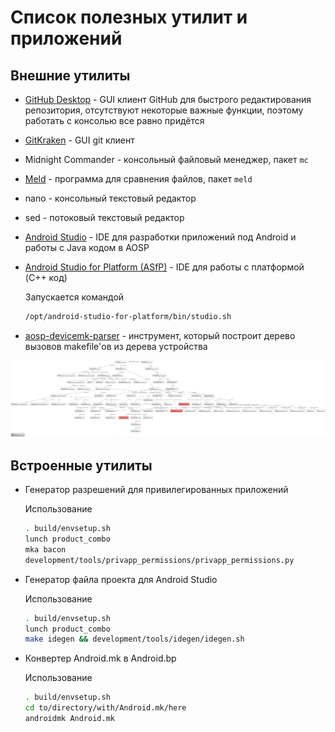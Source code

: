# Список полезных утилит и приложений

## Внешние утилиты

* [GitHub Desktop](https://github.com/shiftkey/desktop) - GUI клиент GitHub для быстрого редактирования репозитория, отсутствуют некоторые важные функции, поэтому работать с консолью все равно придётся

* [GitKraken](https://www.gitkraken.com/) - GUI git клиент

* Midnight Commander - консольный файловый менеджер, пакет `mc`

* [Meld](https://meld.app/) - программа для сравнения файлов, пакет `meld`

* nano - консольный текстовый редактор

* sed - потоковый текстовый редактор

* [Android Studio](https://developer.android.com/studio) - IDE для разработки приложений под Android и работы с Java кодом в AOSP

* [Android Studio for Platform (ASfP)](https://developer.android.com/studio/platform) - IDE для работы с платформой (C++ код)

  Запускается командой

  ```bash
  /opt/android-studio-for-platform/bin/studio.sh
  ```

* [aosp-devicemk-parser](https://github.com/nkh-lab/aosp-devicemk-parser) - инструмент, который построит дерево вызовов makefile'ов из дерева устройства

![Link to full size image](https://raw.githubusercontent.com/nkh-lab/aosp-devicemk-parser/master/doc/output-examples/ncar_x86.svg)

## Встроенные утилиты

* Генератор разрешений для привилегированных приложений

  Использование

  ```bash
  . build/envsetup.sh
  lunch product_combo
  mka bacon
  development/tools/privapp_permissions/privapp_permissions.py
  ```

* Генератор файла проекта для Android Studio

  Использование
  
  ```bash
  . build/envsetup.sh
  lunch product_combo
  make idegen && development/tools/idegen/idegen.sh
  ```
  
* Конвертер Android.mk в Android.bp

  Использование
  ```bash
  . build/envsetup.sh
  cd to/directory/with/Android.mk/here
  androidmk Android.mk
  ```